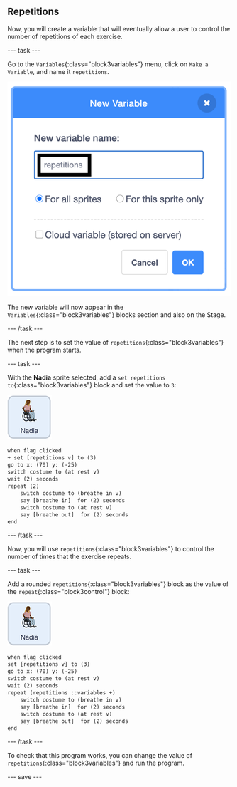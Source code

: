 ## Repetitions

Now, you will create a variable that will eventually allow a user to control the number of repetitions of each exercise.

--- task ---

Go to the `Variables`{:class="block3variables"} menu, click on `Make a Variable`, and name it `repetitions`.

![Making a new variable dialogue box](images/createRepetitionsVariable.png)

The new variable will now appear in the `Variables`{:class="block3variables"} blocks section and also on the Stage. 

--- /task ---

The next step is to set the value of `repetitions`{:class="block3variables"} when the program starts.

--- task ---

With the **Nadia** sprite selected, add a `set repetitions to`{:class="block3variables"} block and set the value to `3`:

![Nadia sprite icon](images/nadia_sprite.png)

```blocks3
when flag clicked
+ set [repetitions v] to (3)
go to x: (70) y: (-25)
switch costume to (at rest v)
wait (2) seconds
repeat (2)
    switch costume to (breathe in v)
    say [breathe in]  for (2) seconds
    switch costume to (at rest v)
    say [breathe out]  for (2) seconds
end
```

--- /task ---

Now, you will use `repetitions`{:class="block3variables"} to control the number of times that the exercise repeats. 

--- task ---

Add a rounded `repetitions`{:class="block3variables"} block as the value of the `repeat`{:class="block3control"} block:

![Nadia sprite icon](images/nadia_sprite.png)

```blocks3
when flag clicked
set [repetitions v] to (3)
go to x: (70) y: (-25)
switch costume to (at rest v)
wait (2) seconds
repeat (repetitions ::variables +)
    switch costume to (breathe in v)
    say [breathe in]  for (2) seconds
    switch costume to (at rest v)
    say [breathe out]  for (2) seconds
end
```

--- /task ---

To check that this program works, you can change the value of `repetitions`{:class="block3variables"} and run the program.

--- save ---
